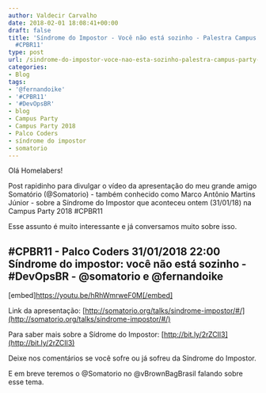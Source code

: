 ```yaml
---
author: Valdecir Carvalho
date: 2018-02-01 18:08:41+00:00
draft: false
title: 'Síndrome do Impostor - Você não está sozinho - Palestra Campus Party 2018
  #CPBR11'
type: post
url: /sindrome-do-impostor-voce-nao-esta-sozinho-palestra-campus-party-2018-cpbr11/
categories:
- Blog
tags:
- '@fernandoike'
- '#CPBR11'
- '#DevOpsBR'
- blog
- Campus Party
- Campus Party 2018
- Palco Coders
- síndrome do impostor
- somatorio
---
```


Olá Homelabers!

Post rapidinho para divulgar o vídeo da apresentação do meu grande amigo Somatório (@Somatorio) - também conhecido como Marco Antônio Martins Júnior - sobre a Síndrome do Impostor que aconteceu ontem (31/01/18) na Campus Party 2018 #CPBR11

Esse assunto é muito interessante e já conversamos muito sobre isso.



## #CPBR11 - Palco Coders 31/01/2018 22:00 Síndrome do impostor: você não está sozinho - #DevOpsBR - @somatorio e @fernandoike



[embed]https://youtu.be/hRhWmrweF0M[/embed]

Link da apresentação: [http://somatorio.org/talks/sindrome-impostor/#/](http://somatorio.org/talks/sindrome-impostor/#/)

Para saber mais sobre a Sídrome do Impostor: [http://bit.ly/2rZCIl3](http://bit.ly/2rZCIl3)

Deixe nos comentários se você sofre ou já sofreu da Síndrome do Impostor.

E em breve teremos o @Somatorio no @vBrownBagBrasil falando sobre esse tema.
